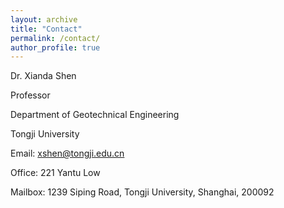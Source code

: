 ```yaml
---
layout: archive
title: "Contact"
permalink: /contact/
author_profile: true
---
```


Dr. Xianda Shen

Professor

Department of Geotechnical Engineering

Tongji University

Email: xshen@tongji.edu.cn

Office: 221 Yantu Low

Mailbox: 1239 Siping Road, Tongji University, Shanghai, 200092
